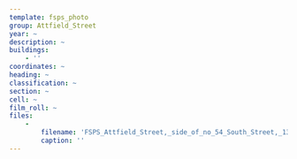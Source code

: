 ```yaml
---
template: fsps_photo
group: Attfield_Street
year: ~
description: ~
buildings:
    - ''
coordinates: ~
heading: ~
classification: ~
section: ~
cell: ~
film_roll: ~
files:
    -
        filename: 'FSPS_Attfield_Street,_side_of_no_54_South_Street,_13-2-F.png'
        caption: ''
---
```

